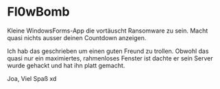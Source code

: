 # Fl0wBomb
 Kleine WindowsForms-App die vortäuscht Ransomware zu sein. Macht quasi nichts ausser deinen Countdown anzeigen.
 
 Ich hab das geschrieben um einen guten Freund zu trollen. Obwohl das quasi nur ein maximiertes, rahmenloses Fenster ist dachte er sein Server wurde gehackt und hat ihn platt gemacht.
 
Joa, Viel Spaß xd
